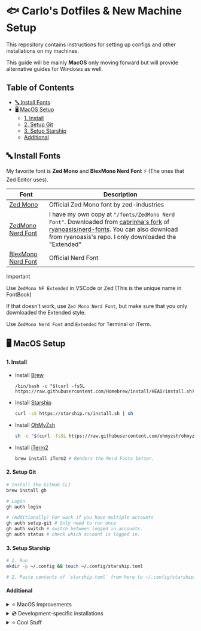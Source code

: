 <h1>🐟 Carlo's Dotfiles & New Machine Setup</h1>

This repository contains instructions for setting up configs and other installations
on my machines.

This guide will be mainly **MacOS** only moving forward but will provide alternative guides for Windows as
well.

<h2>Table of Contents</h2>

- [🔤 Install Fonts](#%F0%9F%94%A4-install-fonts)
- [🖥️ MacOS Setup](#%F0%9F%96%A5%EF%B8%8F-macos-setup)
  - [1. Install](#1-install)
  - [2. Setup Git](#2-setup-git)
  - [3. Setup Starship](#3-setup-starship)
  - [Additional](#additional)

## 🔤 Install Fonts

My favorite font is **Zed Mono** and **BlexMono Nerd Font** ⚡️ (The ones that Zed Editor uses).

| Font                                                             | Description                                                                                                                                                                                                                                                                                                          |
| ---------------------------------------------------------------- | -------------------------------------------------------------------------------------------------------------------------------------------------------------------------------------------------------------------------------------------------------------------------------------------------------------------- |
| [Zed Mono](https://github.com/zed-industries/zed-fonts/releases) | Official Zed Mono font by zed-industries                                                                                                                                                                                                                                                                             |
| [ZedMono Nerd Font](/fonts/ZedMonoNerdFont)                      | I have my own copy at `"/fonts/ZedMono Nerd Font"`. Downloaded from [cabrinha's fork](https://github.com/cabrinha/nerd-fonts/tree/zed-fonts/patched-fonts/ZedMono) of [ryanoasis/nerd-fonts](https://github.com/ryanoasis/nerd-fonts). You can also download from ryanoasis's repo. I only downloaded the "Extended" |
| [BlexMono Nerd Font](https://www.nerdfonts.com/font-downloads)   | Official Nerd Font                                                                                                                                                                                                                                                                                                   |

> [!IMPORTANT]
> Use `ZedMono NF Extended` in VSCode or Zed (This is the unique name in FontBook)
>
> If that doesn't work, use `Zed Mono Nerd Font`, but make sure that you only downloaded the Extended style.
>
> Use `ZedMono Nerd Font` and `Extended` for Terminal or iTerm.

## 🖥️ MacOS Setup

#### 1. Install

- Install [Brew](https://brew.sh/)

  ```
  /bin/bash -c "$(curl -fsSL https://raw.githubusercontent.com/Homebrew/install/HEAD/install.sh)"
  ```

- Install [Starship](https://starship.rs/)

  ```sh
  curl -sS https://starship.rs/install.sh | sh
  ```

- Install [OhMyZsh](https://ohmyz.sh/#install)

  ```sh
  sh -c "$(curl -fsSL https://raw.githubusercontent.com/ohmyzsh/ohmyzsh/master/tools/install.sh)"
  ```

- Install [iTerm2](https://iterm2.com/)

  ```sh
  brew install iTerm2 # Renders the Nerd Fonts better.
  ```

#### 2. Setup Git

```sh
# Install the GitHub CLI
brew install gh

# Login
gh auth login

# (Additionally) For work if you have multiple accounts
gh auth setup-git # Only need to run once
gh auth switch # switch between logged in accounts.
gh auth status # check which account is logged in.
```

#### 3. Setup Starship

```sh
# 1. Run
mkdir -p ~/.config && touch ~/.config/starship.toml

# 2. Paste contents of `starship.toml` from here to ~/.config/starship.toml
```

#### Additional

<details>
  <summary>
    ⭐️ MacOS Improvements
  </summary>

- [x] Better Backspace on **Terminal** > **Settings** > **Profile** > **Keyboard** > ✅ Use Option as Meta key.
- [x] Better backspace on **iTerm2** > **Settings** > **Profile** > **Keys** > **Left Option Key** > ✅ Esc+
- [x] Install [Rectangle](https://rectangleapp.com/) - For window management (Choose the 'Rectangle' keybind setting).
  ```sh
  brew install --cask rectangle
  ```
- [x] Install [Mac Mouse Fix](https://github.com/noah-nuebling/mac-mouse-fix) - I think it's better than LogiOptions+.

  ```sh
  brew install --cask mac-mouse-fix
  ```

</details>

<details>
  <summary>💿 Development-specific installations</summary>

- [x] PNPM - Better node package manager for some projects.

  ```sh
  npm install --global pnpm
  ```

- [x] Node - I prefer to install node via fnm (Nvm but built with Rust).

  ```sh
  brew install fnm
  fnm install 20
  fnm use 20
  ```

- [x] [Bun](https://bun.sh/docs/installation) - Best js/ts runtime & package manager (for me).

  ```sh
  curl -fsSL https://bun.sh/install | bash # for macOS, Linux, and WSL
  ```

- [x] XZ - Need to install this before installing a pyenv version.
  ```sh
  brew install xz
  ```
- [x] Python - I prefer to install python via pyenv.

  ```sh
  brew install pyenv
  pyenv install 3.12
  pyenv global 3.12
  ```

- [x] Go - My compiled language for backend services.

  ```sh
  brew install go
  ```

- [x] Rust - My preferred low-level compiled language.

  ```sh
  curl --proto '=https' --tlsv1.2 https://sh.rustup.rs -sSf | sh
  ```

- [x] [Gleam](https://gleam.run/getting-started/installing/) - My preferred functional programming language on the BEAM VM.

  ```sh
  brew install gleam
  ```

- [x] Defold - My preferred game engine.

  ```sh
  brew install --cask defold
  ```

- [x] Android Platform Tools - For `adb devices` and `adb logcat -s defold` (useful for debugging Defold games). Can actually also be installed with Android Studio.

  ```sh
  brew install android-platform-tools
  ```

- [x] Android Studio - For the android simulator and SDK Tools. Haven't used it for anything else.

  ```sh
  brew install --cask android-studio

  # Install Command-line Tools (Needed by flutter doctor)
  - Go to Settings (Cmd + ,) > Language & Frameworks > Android SDK > SDK Tools > Android SDK Command-line Tools (latest) > OK
  ```

- [x] XCode - For the iOS simulator and SDK Tools.

  ```sh
  xcode-select -install # I think you can run any xcode command and it will prompt you to install in App Store.
  xcrun xctrace list device # Check all simulators

  # Install iOS Platform SDK (Needed by flutter doctor)
  - Go to XCode > Settings > Components > Platform Support (Make sure iOS is installed)
  - Go to XCode > Window > Devices & Simulator (Shift + Command + 2)
  ```

- [x] Java - for `keytool` and android tools with defold.

  ```sh
  brew install openjdk
  # Make sure to follow the instructions to symlink it to path so `java -version` works.
  ```

- [x] Cocoapods - For installing dependencies for iOS in mobile projects.

  ```sh
  brew install cocoapods
  ```

- [x] [Flutter](https://docs.flutter.dev/get-started/install) - For mobile development.

  ```sh
  brew tap leoafarias/fvm
  brew install fvm
  fvm install stable
  fvm global stable
  export PATH=$PATH:"$HOME/fvm/default/bin" # Add to .zshrc
  flutter doctor # Check if it's working.
  ```

  </details>

<details>
  <summary>⭐️ Cool Stuff</summary>

- [x] Bruno - API Testing - `brew install --cask bruno`
- [x] Handbrake - Video Converter - `brew install --cask handbrake`
- [x] Keycastr - Keypress visualzier - `brew install --cask keycastr`
- [x] Screen Studio - Slick Screen Recorder - `brew install --cask screen-studio`
- [x] Rotato - Cool mockups - `brew install --cask rotato`
- [x] Licecap - GIFs - `brew install --cask licecap`

</details>
